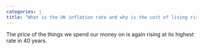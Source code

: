 ```yaml
---
categories: j
title: "What is the UK inflation rate and why is the cost of living rising"
---
```

The price of the things we spend our money on is again rising at its highest rate in 40 years.